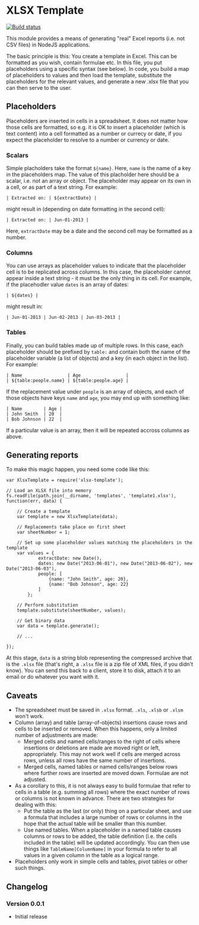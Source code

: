 # XLSX Template

[![Build status](https://api.travis-ci.org/optilude/xlsx-template.png?branch=master)](http://travis-ci.org/optilude/xlsx-template)

This module provides a means of generating "real" Excel reports (i.e. not CSV
files) in NodeJS applications.

The basic principle is this: You create a template in Excel. This can be
formatted as you wish, contain formulae etc. In this file, you put placeholders
using a specific syntax (see below). In code, you build a map of placeholders
to values and then load the template, substitute the placeholders for the
relevant values, and generate a new .xlsx file that you can then serve to the
user.

## Placeholders

Placeholders are inserted in cells in a spreadsheet. It does not matter how
those cells are formatted, so e.g. it is OK to insert a placeholder (which is
text content) into a cell formatted as a number or currecy or date, if you
expect the placeholder to resolve to a number or currency or date.

### Scalars

Simple placholders take the format `${name}`. Here, `name` is the name of a
key in the placeholders map. The value of this placholder here should be a
scalar, i.e. not an array or object. The placeholder may appear on its own in a
cell, or as part of a text string. For example:

    | Extracted on: | ${extractDate} |

might result in (depending on date formatting in the second cell):

    | Extracted on: | Jun-01-2013 |

Here, `extractDate` may be a date and the second cell may be formatted as a
number.

### Columns

You can use arrays as placeholder values to indicate that the placeholder cell
is to be replicated across columns. In this case, the placeholder cannot appear
inside a text string - it must be the only thing in its cell. For example,
if the placehodler value `dates` is an array of dates:

    | ${dates} |

might result in:

    | Jun-01-2013 | Jun-02-2013 | Jun-03-2013 |

### Tables

Finally, you can build tables made up of multiple rows. In this case, each
placeholder should be prefixed by `table:` and contain both the name of the
placeholder variable (a list of objects) and a key (in each object in the list).
For example:

    | Name                 | Age                 |
    | ${table:people.name} | ${table:people.age} |

If the replacement value under `people` is an array of objects, and each of
those objects have keys `name` and `age`, you may end up with something like:

    | Name        | Age |
    | John Smith  | 20  |
    | Bob Johnson | 22  |

If a particular value is an array, then it will be repeated accross columns as
above.

## Generating reports

To make this magic happen, you need some code like this:

    var XlsxTemplate = require('xlsx-template');

    // Load an XLSX file into memory
    fs.readFile(path.join(__dirname, 'templates', 'template1.xlsx'), function(err, data) {

        // Create a template
        var template = new XlsxTemplate(data);

        // Replacements take place on first sheet
        var sheetNumber = 1;

        // Set up some placeholder values matching the placeholders in the template
        var values = {
                extractDate: new Date(),
                dates: new Date("2013-06-01"), new Date("2013-06-02"), new Date("2013-06-03"),
                people: [
                    {name: "John Smith", age: 20},
                    {name: "Bob Johnson", age: 22}
                ]
            };

        // Perform substitution
        template.substitute(sheetNumber, values);

        // Get binary data
        var data = template.generate();

        // ...

    });

At this stage, `data` is a string blob representing the compressed archive that
is the `.xlsx` file (that's right, a `.xlsx` file is a zip file of XML files,
if you didn't know). You can send this back to a client, store it to disk, 
attach it to an email or do whatever you want with it.

## Caveats

* The spreadsheet must be saved in `.xlsx` format. `.xls`, `.xlsb` or `.xlsm`
  won't work.
* Column (array) and table (array-of-objects) insertions cause rows and cells to
  be inserted or removed. When this happens, only a limited number of
  adjustments are made:
    * Merged cells and named cells/ranges to the right of cells where insertions
      or deletions are made are moved right or left, appropriately. This may
      not work well if cells are merged across rows, unless all rows have the
      same number of insertions.
    * Merged cells, named tables or named cells/ranges below rows where further
      rows are inserted are moved down.
  Formulae are not adjusted.
* As a corollary to this, it is not always easy to build formulae that refer
  to cells in a table (e.g. summing all rows) where the exact number of rows
  or columns is not known in advance. There are two strategies for dealing
  with this:
    * Put the table as the last (or only) thing on a particular sheet, and
      use a formula that includes a large number of rows or columns in the
      hope that the actual table will be smaller than this number.
    * Use named tables. When a placeholder in a named table causes columns or
      rows to be added, the table definition (i.e. the cells included in the
      table) will be updated accordingly. You can then use things like
      `TableName[ColumnName]` in your formula to refer to all values in a given
      column in the table as a logical range.
* Placeholders only work in simple cells and tables, pivot tables or
  other such things.

## Changelog

### Version 0.0.1

* Initial release
